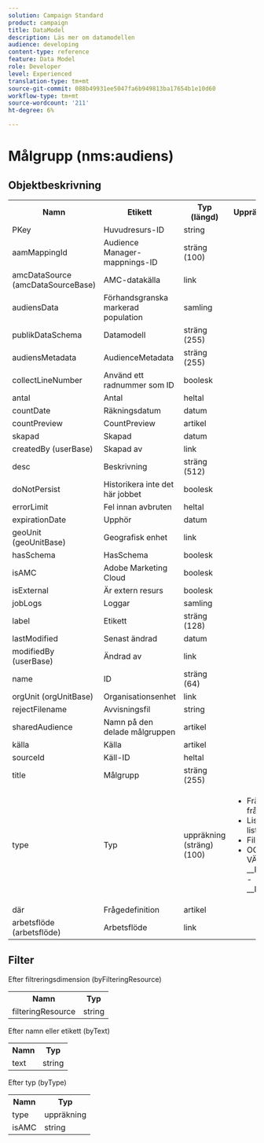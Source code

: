 ```yaml
---
solution: Campaign Standard
product: campaign
title: DataModel
description: Läs mer om datamodellen
audience: developing
content-type: reference
feature: Data Model
role: Developer
level: Experienced
translation-type: tm+mt
source-git-commit: 088b49931ee5047fa6b949813ba17654b1e10d60
workflow-type: tm+mt
source-wordcount: '211'
ht-degree: 6%

---
```



# Målgrupp (nms:audiens)

## Objektbeskrivning

<table>
               <tr>
                  <th>Namn</th>
                  <th>Etikett</th>
                  <th>Typ (längd)</th>
                  <th>Uppräkningsvärden</th>
               </tr>
               <tr>
                  <td>PKey</td>
                  <td>Huvudresurs-ID</td>
                  <td>string </td>
                  <td> </td>
               </tr>
               <tr>
                  <td>aamMappingId</td>
                  <td>Audience Manager-mappnings-ID</td>
                  <td>sträng (100)</td>
                  <td> </td>
               </tr>
               <tr>
                  <td>amcDataSource (amcDataSourceBase)</td>
                  <td>AMC-datakälla</td>
                  <td>link </td>
                  <td> </td>
               </tr>
               <tr>
                  <td>audiensData</td>
                  <td>Förhandsgranska markerad population</td>
                  <td>samling </td>
                  <td> </td>
               </tr>
               <tr>
                  <td>publikDataSchema</td>
                  <td>Datamodell</td>
                  <td>sträng (255)</td>
                  <td> </td>
               </tr>
               <tr>
                  <td>audiensMetadata</td>
                  <td>AudienceMetadata</td>
                  <td>sträng (255)</td>
                  <td> </td>
               </tr>
               <tr>
                  <td>collectLineNumber</td>
                  <td>Använd ett radnummer som ID</td>
                  <td>boolesk </td>
                  <td> </td>
               </tr>
               <tr>
                  <td>antal</td>
                  <td>Antal</td>
                  <td>heltal </td>
                  <td> </td>
               </tr>
               <tr>
                  <td>countDate</td>
                  <td>Räkningsdatum</td>
                  <td>datum </td>
                  <td> </td>
               </tr>
               <tr>
                  <td>countPreview</td>
                  <td>CountPreview</td>
                  <td>artikel </td>
                  <td> </td>
               </tr>
               <tr>
                  <td>skapad</td>
                  <td>Skapad</td>
                  <td>datum </td>
                  <td> </td>
               </tr>
               <tr>
                  <td>createdBy (userBase)</td>
                  <td>Skapad av</td>
                  <td>link </td>
                  <td> </td>
               </tr>
               <tr>
                  <td>desc</td>
                  <td>Beskrivning</td>
                  <td>sträng (512)</td>
                  <td> </td>
               </tr>
               <tr>
                  <td>doNotPersist</td>
                  <td>Historikera inte det här jobbet</td>
                  <td>boolesk </td>
                  <td> </td>
               </tr>
               <tr>
                  <td>errorLimit</td>
                  <td>Fel innan avbruten</td>
                  <td>heltal </td>
                  <td> </td>
               </tr>
               <tr>
                  <td>expirationDate</td>
                  <td>Upphör</td>
                  <td>datum </td>
                  <td> </td>
               </tr>
               <tr>
                  <td>geoUnit (geoUnitBase)</td>
                  <td>Geografisk enhet</td>
                  <td>link </td>
                  <td> </td>
               </tr>
               <tr>
                  <td>hasSchema</td>
                  <td>HasSchema</td>
                  <td>boolesk </td>
                  <td> </td>
               </tr>
               <tr>
                  <td>isAMC</td>
                  <td>Adobe Marketing Cloud</td>
                  <td>boolesk </td>
                  <td> </td>
               </tr>
               <tr>
                  <td>isExternal</td>
                  <td>Är extern resurs</td>
                  <td>boolesk </td>
                  <td> </td>
               </tr>
               <tr>
                  <td>jobLogs</td>
                  <td>Loggar</td>
                  <td>samling </td>
                  <td> </td>
               </tr>
               <tr>
                  <td>label</td>
                  <td>Etikett</td>
                  <td>sträng (128)</td>
                  <td> </td>
               </tr>
               <tr>
                  <td>lastModified</td>
                  <td>Senast ändrad</td>
                  <td>datum </td>
                  <td> </td>
               </tr>
               <tr>
                  <td>modifiedBy (userBase)</td>
                  <td>Ändrad av</td>
                  <td>link </td>
                  <td> </td>
               </tr>
               <tr>
                  <td>name</td>
                  <td>ID</td>
                  <td>sträng (64)</td>
                  <td> </td>
               </tr>
               <tr>
                  <td>orgUnit (orgUnitBase)</td>
                  <td>Organisationsenhet</td>
                  <td>link </td>
                  <td> </td>
               </tr>
               <tr>
                  <td>rejectFilename</td>
                  <td>Avvisningsfil</td>
                  <td>string </td>
                  <td> </td>
               </tr>
               <tr>
                  <td>sharedAudience</td>
                  <td>Namn på den delade målgruppen</td>
                  <td>artikel </td>
                  <td> </td>
               </tr>
               <tr>
                  <td>källa</td>
                  <td>Källa</td>
                  <td>artikel </td>
                  <td> </td>
               </tr>
               <tr>
                  <td>sourceId</td>
                  <td>Käll-ID</td>
                  <td>heltal </td>
                  <td> </td>
               </tr>
               <tr>
                  <td>title</td>
                  <td>Målgrupp</td>
                  <td>sträng (255)</td>
                  <td> </td>
               </tr>
               <tr>
                  <td>type</td>
                  <td>Typ</td>
                  <td>uppräkning (sträng) (100)</td>
                  <td>
                     <ul>
                        <li>Fråga - fråga - fråga</li>
                        <li>Lista - lista - lista</li>
                        <li>Fil - fil - fil</li>
                        <li>OGILTIGT VÄRDE - __Invalid_value__ - __Invalid_value__</li>
                     </ul>
                  </td>
               </tr>
               <tr>
                  <td>där</td>
                  <td>Frågedefinition</td>
                  <td>artikel </td>
                  <td> </td>
               </tr>
               <tr>
                  <td>arbetsflöde (arbetsflöde)</td>
                  <td>Arbetsflöde</td>
                  <td>link </td>
                  <td> </td>
               </tr>
            </table>

## Filter

Efter filtreringsdimension (byFilteringResource)

<table>
    <tr>
    <th>Namn</th>
    <th>Typ</th>
    </tr>
    <tr>
    <td>filteringResource</td>
    <td>string</td>
    </tr>
</table>

Efter namn eller etikett (byText)

<table>
    <tr>
    <th>Namn</th>
    <th>Typ</th>
    </tr>
    <tr>
    <td>text</td>
    <td>string</td>
    </tr>
</table>

Efter typ (byType)

<table>
    <tr>
    <th>Namn</th>
    <th>Typ</th>
    </tr>
    <tr>
    <td>type</td>
    <td>uppräkning</td>
    </tr>
    <tr>
    <td>isAMC</td>
    <td>string</td>
    </tr>
</table>